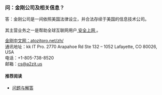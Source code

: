 ### 问：金刚公司及相关信息？

答：金刚公司是一间依照美国法律设立，并合法存续于美国的信息技术公司。<br><br>
其主营业务之一是帮助全球互联网用户[ 安全上网 ](a2zitpro.github.io/web/产品与服务的价值)。<br>

[金刚中文网：atozitpro.net/zh/](https://www.atozitpro.net/zh/)<br>
通讯地址：kk IT Pro.
2770 Arapahoe Rd Ste 132 – 1052
Lafayette, CO 80026, USA <br>
电话：+1-805-738-8520 <br>
邮箱：cs@a2zit.us <br>

#### 推荐阅读
- [ 问题与解答 ](https://a2zitpro.github.io/web/问题与解答)
